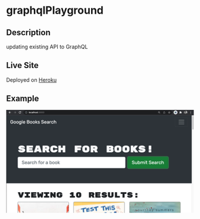 # graphqlPlayground

## Description
updating existing API to GraphQL

## Live Site
Deployed on [Heroku](https://stormy-harbor-84495.herokuapp.com/)

## Example
![example](./example.png)